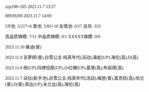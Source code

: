 <font face="Fira Code">

zzp198+105 2023.11.7 13:57

08939200 2023.11.7 14:00

UP池: 3/217+6  普池: 5/83+10  友情池: 0/17  总共: 333

高品质铸模: 7/11  中品质铸模: 0/1  XXXXX铸模: 0/0

2023.11.10 桑迪(普)

2023.11.9 吉萝婷(普),白雪公主:纯真年代(活动),毒蛇(UP),海伦(高),D(高)

2023.11.8 杨(UP),玛律恰那(UP),小红帽(UP),基里(高),布丽德(高)

2023.11.7 朵拉(新手池),白雪公主:纯真年代(活动),梅登(普),富克旺(高),哈兰(普),D(普),索达(UP),米兰达(高),海伦(高)

</font>
